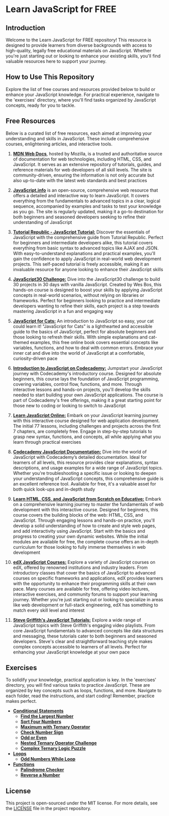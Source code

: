 # Learn JavaScript for FREE

## Introduction

Welcome to the Learn JavaScript for FREE repository! This resource is designed to provide learners from diverse backgrounds with access to high-quality, legally free educational materials on JavaScript. Whether you're just starting out or looking to enhance your existing skills, you'll find valuable resources here to support your journey.

## How to Use This Repository

Explore the list of free courses and resources provided below to build or enhance your JavaScript knowledge. For practical experience, navigate to the 'exercises' directory, where you'll find tasks organized by JavaScript concepts, ready for you to tackle.

## Free Resources

Below is a curated list of free resources, each aimed at improving your understanding and skills in JavaScript. These include comprehensive courses, enlightening articles, and interactive tools.

1. [**MDN Web Docs**](https://developer.mozilla.org/en-US/docs/Web/JavaScript), hosted by Mozilla, is a trusted and authoritative source of documentation for web technologies, including HTML, CSS, and JavaScript. It serves as an extensive repository of tutorials, guides, and reference materials for web developers of all skill levels. The site is community-driven, ensuring the information is not only accurate but also up-to-date with the latest web standards and best practices

2. [**JavaScript.info**](https://javascript.info) is an open-source, comprehensive web resource that offers a detailed and interactive way to learn JavaScript. It covers everything from the fundamentals to advanced topics in a clear, logical sequence, accompanied by examples and tasks to test your knowledge as you go. The site is regularly updated, making it a go-to destination for both beginners and seasoned developers seeking to refine their understanding of JavaScript

3. [**Tutorial Republic - JavaScript Tutorial:**](https://www.tutorialrepublic.com/javascript-tutorial) Discover the essentials of JavaScript with the comprehensive guide from Tutorial Republic. Perfect for beginners and intermediate developers alike, this tutorial covers everything from basic syntax to advanced topics like AJAX and JSON. With easy-to-understand explanations and practical examples, you'll gain the confidence to apply JavaScript in real-world web development projects. This self-paced tutorial is freely accessible, making it an invaluable resource for anyone looking to enhance their JavaScript skills

4. [**JavaScript30 Challenge:**](https://javascript30.com) Dive into the JavaScript30 challenge to build 30 projects in 30 days with vanilla JavaScript. Created by Wes Bos, this hands-on course is designed to boost your skills by applying JavaScript concepts in real-world scenarios, without relying on libraries or frameworks. Perfect for beginners looking to practice and intermediate developers wanting to refine their skills, each project is a step towards mastering JavaScript in a fun and engaging way

5. [**JavaScript for Cats:**](http://jsforcats.com) An introduction to JavaScript so easy, your cat could learn it! "JavaScript for Cats" is a lighthearted and accessible guide to the basics of JavaScript, perfect for absolute beginners and those looking to refresh their skills. With simple explanations and cat-themed examples, this free online book covers essential concepts like variables, functions, and how to deal with common errors. Embrace your inner cat and dive into the world of JavaScript at a comfortable, curiosity-driven pace

6. [**Introduction to JavaScript on Codecademy:**](https://www.codecademy.com/learn/introduction-to-javascript) Jumpstart your JavaScript journey with Codecademy's introductory course. Designed for absolute beginners, this course lays the foundation of JavaScript programming, covering variables, control flow, functions, and more. Through interactive lessons and hands-on projects, you'll develop the skills needed to start building your own JavaScript applications. The course is part of Codecademy's free offerings, making it a great starting point for those new to coding or looking to switch to JavaScript

7. [**Learn JavaScript Online:**](https://learnjavascript.online/app.html) Embark on your JavaScript learning journey with this interactive course designed for web application development. The initial 77 lessons, including challenges and projects across the first 7 chapters, are completely free. Engage in step-by-step tutorials to grasp new syntax, functions, and concepts, all while applying what you learn through practical exercises

8. [**Codecademy JavaScript Documentation:**](https://www.codecademy.com/resources/docs/javascript) Dive into the world of JavaScript with Codecademy’s detailed documentation. Ideal for learners of all levels, this resource provides clear explanations, syntax descriptions, and usage examples for a wide range of JavaScript topics. Whether you're troubleshooting a specific issue or looking to deepen your understanding of JavaScript concepts, this comprehensive guide is an excellent reference tool. Available for free, it's a valuable asset for both quick look-ups and in-depth study

9. [**Learn HTML, CSS, and JavaScript from Scratch on Educative:**](https://www.educative.io/courses/learn-html-css-javascript-from-scratch) Embark on a comprehensive learning journey to master the fundamentals of web development with this interactive course. Designed for beginners, this course covers the building blocks of the web: HTML, CSS, and JavaScript. Through engaging lessons and hands-on practice, you'll develop a solid understanding of how to create and style web pages, and add interactivity using JavaScript. Start with the basics and progress to creating your own dynamic websites. While the initial modules are available for free, the complete course offers an in-depth curriculum for those looking to fully immerse themselves in web development

10. [**edX JavaScript Courses:**](https://www.edx.org/search?q=javascript) Explore a variety of JavaScript courses on edX, offered by renowned institutions and industry leaders. From introductory classes that cover the basics of JavaScript to advanced courses on specific frameworks and applications, edX provides learners with the opportunity to enhance their programming skills at their own pace. Many courses are available for free, offering video lectures, interactive exercises, and community forums to support your learning journey. Whether you're just starting out or looking to specialize in areas like web development or full-stack engineering, edX has something to match every skill level and interest

11. [**Steve Griffith's JavaScript Tutorials:**](https://www.youtube.com/@SteveGriffith-Prof3ssorSt3v3/playlists) Explore a wide range of JavaScript topics with Steve Griffith's engaging video playlists. From core JavaScript fundamentals to advanced concepts like data structures and messaging, these tutorials cater to both beginners and seasoned developers. Steve's clear and straightforward teaching style makes complex concepts accessible to learners of all levels. Perfect for enhancing your JavaScript knowledge at your own pace

## Exercises

To solidify your knowledge, practical application is key. In the 'exercises' directory, you will find various tasks to practice JavaScript. These are organized by key concepts such as loops, functions, and more. Navigate to each folder, read the instructions, and start coding! Remember, practice makes perfect.

- [**Conditional Statements**](./exercises/conditional-statements/)
  - [**Find the Largest Number**](./exercises/conditional-statements/exercise-1.md)
  - [**Sort Four Numbers**](./exercises/conditional-statements/exercise-2.md)
  - [**Maximum with Ternary Operator**](./exercises/conditional-statements/exercise-3.md)
  - [**Check Number Sign**](./exercises%20&%20challenges/conditional-statements/exercise-4.md)
  - [**Odd or Even**](./exercises/conditional-statements/exercise-5.md)
  - [**Nested Ternary Operator Challenge**](./exercises/conditional-statements/exercise-6.md)
  - [**Complex Ternary Logic Puzzle**](./exercises/conditional-statements/exercise-7.md)
- [**Loops**](./exercises/loops/)
  - [**Odd Numbers While Loop**](./exercises/loops/exercise-1.md)
- [**Functions**](./exercises/functions/)
  - [**Palindrome Checker**](./exercises/functions/exercise-1.md)
  - [**Reverse a Number**](./exercises/functions/exercise-2.md)

## License

This project is open-sourced under the MIT license. For more details, see the [LICENSE](./LICENSE) file in the project repository.
